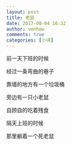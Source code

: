 ```yaml
---
layout: post
title: 老鼠
date: 2017-08-04 16:32
author: venhow
comments: true
categories: [小诗]
---
```

前一天下班的时候

经过一条弯曲的巷子

靠墙的地方有一个垃圾桶

旁边有一只小老鼠

自顾自的吃着残食

隔天上班的时候

那里躺着一个死老鼠
